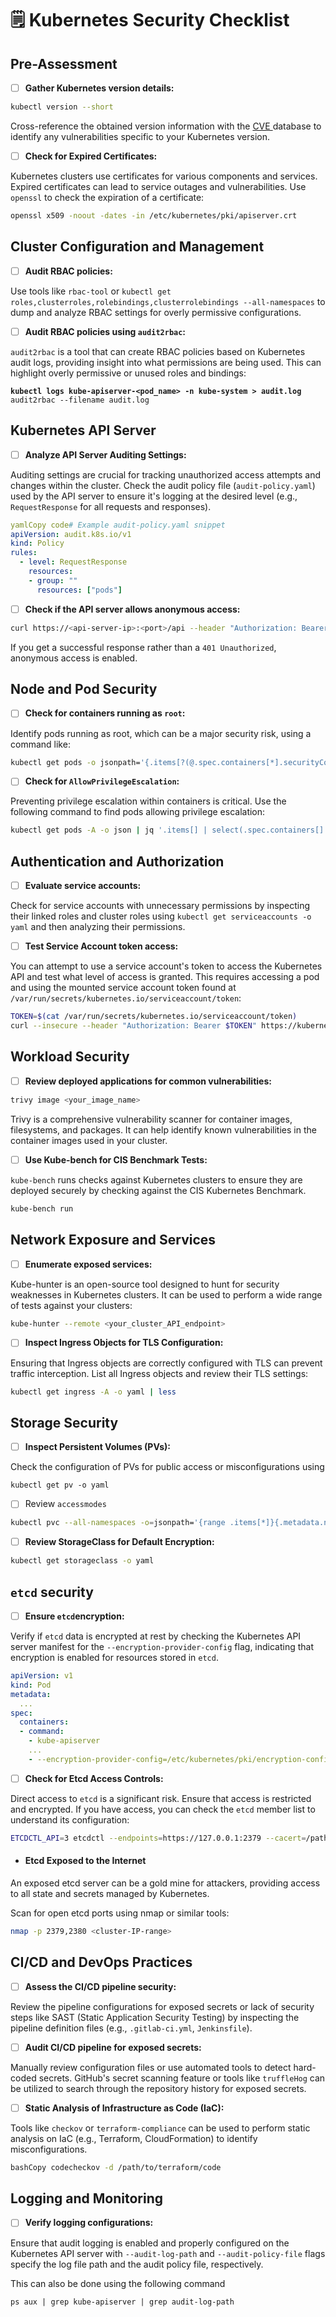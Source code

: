 # 🗒️ Kubernetes Security Checklist

## Pre-Assessment

* [ ] **Gather Kubernetes version details:**

```bash
kubectl version --short
```

Cross-reference the obtained version information with the [CVE ](https://cve.mitre.org/)database to identify any vulnerabilities specific to your Kubernetes version.

* [ ] **Check for Expired Certificates:**&#x20;

Kubernetes clusters use certificates for various components and services. Expired certificates can lead to service outages and vulnerabilities. Use `openssl` to check the expiration of a certificate:

```bash
openssl x509 -noout -dates -in /etc/kubernetes/pki/apiserver.crt
```

## Cluster Configuration and Management

* [ ] **Audit RBAC policies:**&#x20;

Use tools like `rbac-tool` or `kubectl get roles,clusterroles,rolebindings,clusterrolebindings --all-namespaces` to dump and analyze RBAC settings for overly permissive configurations.

* [ ] **Audit RBAC policies using `audit2rbac`:**&#x20;

`audit2rbac` is a tool that can create RBAC policies based on Kubernetes audit logs, providing insight into what permissions are being used. This can highlight overly permissive or unused roles and bindings:

<pre class="language-bash"><code class="lang-bash"><strong>kubectl logs kube-apiserver-&#x3C;pod_name> -n kube-system > audit.log
</strong>audit2rbac --filename audit.log
</code></pre>

## Kubernetes API Server

* [ ] **Analyze API Server Auditing Settings:**&#x20;

Auditing settings are crucial for tracking unauthorized access attempts and changes within the cluster. Check the audit policy file (`audit-policy.yaml`) used by the API server to ensure it's logging at the desired level (e.g., `RequestResponse` for all requests and responses).

```yaml
yamlCopy code# Example audit-policy.yaml snippet
apiVersion: audit.k8s.io/v1
kind: Policy
rules:
  - level: RequestResponse
    resources:
    - group: ""
      resources: ["pods"]  
```

* [ ] **Check if the API server allows anonymous access:**

```bash
curl https://<api-server-ip>:<port>/api --header "Authorization: Bearer wrong"
```

If you get a successful response rather than a `401 Unauthorized`, anonymous access is enabled.

## Node and Pod Security

* [ ] **Check for containers running as `root`:**&#x20;

Identify pods running as root, which can be a major security risk, using a command like:

```bash
kubectl get pods -o jsonpath='{.items[?(@.spec.containers[*].securityContext.runAsUser==0)].metadata.name}'
```

* [ ] **Check for `AllowPrivilegeEscalation`:**&#x20;

Preventing privilege escalation within containers is critical. Use the following command to find pods allowing privilege escalation:

```bash
kubectl get pods -A -o json | jq '.items[] | select(.spec.containers[].securityContext.allowPrivilegeEscalation == true) | .metadata.name'
```

## Authentication and Authorization

* [ ] **Evaluate service accounts:**&#x20;

Check for service accounts with unnecessary permissions by inspecting their linked roles and cluster roles using `kubectl get serviceaccounts -o yaml` and then analyzing their permissions.

* [ ] **Test Service Account token access:**&#x20;

You can attempt to use a service account's token to access the Kubernetes API and test what level of access is granted. This requires accessing a pod and using the mounted service account token found at `/var/run/secrets/kubernetes.io/serviceaccount/token`:

```bash
TOKEN=$(cat /var/run/secrets/kubernetes.io/serviceaccount/token)
curl --insecure --header "Authorization: Bearer $TOKEN" https://kubernetes.default.sv
```

## Workload Security

* [ ] **Review deployed applications for common vulnerabilities:**&#x20;

```bash
trivy image <your_image_name>
```

Trivy is a comprehensive vulnerability scanner for container images, filesystems, and packages. It can help identify known vulnerabilities in the container images used in your cluster.

* [ ] **Use Kube-bench for CIS Benchmark Tests:**&#x20;

`kube-bench` runs checks against Kubernetes clusters to ensure they are deployed securely by checking against the CIS Kubernetes Benchmark.

```bash
kube-bench run
```

## Network Exposure and Services

* [ ] **Enumerate exposed services:**&#x20;

Kube-hunter is an open-source tool designed to hunt for security weaknesses in Kubernetes clusters. It can be used to perform a wide range of tests against your clusters:

```bash
kube-hunter --remote <your_cluster_API_endpoint>
```

* [ ] **Inspect Ingress Objects for TLS Configuration:**

&#x20;Ensuring that Ingress objects are correctly configured with TLS can prevent traffic interception. List all Ingress objects and review their TLS settings:

```bash
kubectl get ingress -A -o yaml | less
```

## Storage Security

* [ ] **Inspect Persistent Volumes (PVs):**

&#x20;Check the configuration of PVs for public access or misconfigurations using&#x20;

```
kubectl get pv -o yaml
```

* [ ] Review `accessmodes`

```bash
kubectl pvc --all-namespaces -o=jsonpath='{range .items[*]}{.metadata.name}{"\t"}{.spec.accessModes}{"\n"}{end}'
```

* [ ] **Review StorageClass for Default Encryption:**&#x20;

```bash
kubectl get storageclass -o yaml
```

## `etcd` security

* [ ] **Ensure `etcd`encryption:**&#x20;

Verify if `etcd` data is encrypted at rest by checking the Kubernetes API server manifest for the `--encryption-provider-config` flag, indicating that encryption is enabled for resources stored in `etcd`.

```yaml
apiVersion: v1
kind: Pod
metadata:
  ...
spec:
  containers:
  - command:
    - kube-apiserver
    ...
    - --encryption-provider-config=/etc/kubernetes/pki/encryption-config.yaml

```

* [ ] **Check for Etcd Access Controls:**&#x20;

Direct access to `etcd` is a significant risk. Ensure that access is restricted and encrypted. If you have access, you can check the `etcd` member list to understand its configuration:

```bash
ETCDCTL_API=3 etcdctl --endpoints=https://127.0.0.1:2379 --cacert=/path/to/ca.pem --cert=/path
```

* #### Etcd Exposed to the Internet

An exposed etcd server can be a gold mine for attackers, providing access to all state and secrets managed by Kubernetes.

Scan for open etcd ports using nmap or similar tools:

```bash
nmap -p 2379,2380 <cluster-IP-range>
```

## CI/CD and DevOps Practices

* [ ] **Assess the CI/CD pipeline security:**&#x20;

Review the pipeline configurations for exposed secrets or lack of security steps like SAST (Static Application Security Testing) by inspecting the pipeline definition files (e.g., `.gitlab-ci.yml`, `Jenkinsfile`).

* [ ] **Audit CI/CD pipeline for exposed secrets:**&#x20;

Manually review configuration files or use automated tools to detect hard-coded secrets. GitHub's secret scanning feature or tools like `truffleHog` can be utilized to search through the repository history for exposed secrets.

* [ ] **Static Analysis of Infrastructure as Code (IaC):**&#x20;

Tools like `checkov` or `terraform-compliance` can be used to perform static analysis on IaC (e.g., Terraform, CloudFormation) to identify misconfigurations.

```bash
bashCopy codecheckov -d /path/to/terraform/code
```

## Logging and Monitoring

* [ ] **Verify logging configurations:**&#x20;

Ensure that audit logging is enabled and properly configured on the Kubernetes API server with `--audit-log-path` and `--audit-policy-file` flags specify the log file path and the audit policy file, respectively.

This can also be done using the following command

```
ps aux | grep kube-apiserver | grep audit-log-path
```
